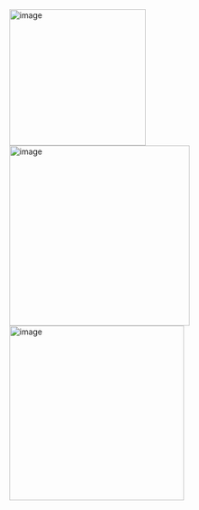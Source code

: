 <img width="242" alt="image" src="https://github.com/user-attachments/assets/a0716efd-fb7f-4c9f-b9bc-3c024c76598e" />
<img width="320" alt="image" src="https://github.com/user-attachments/assets/7cba958f-27b2-412b-a6ed-aee3a21e559e" />
<img width="310" alt="image" src="https://github.com/user-attachments/assets/53e956fd-8363-4f61-9b01-3dba0221ec58" />
